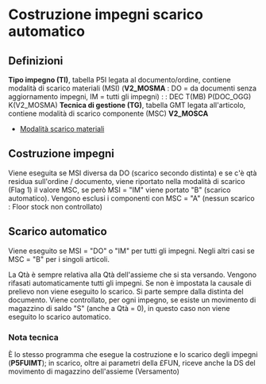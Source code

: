 # Costruzione impegni scarico automatico
## Definizioni
**Tipo impegno (TI)**, tabella P5I legata al documento/ordine, contiene modalità di scarico materiali (MSI) (**V2_MOSMA** :  DO = da documenti senza aggiornamento impegni, IM = tutti gli impegni)
 :  : DEC T(MB) P(DOC_OGG) K(V2_MOSMA)
**Tecnica di gestione (TG)**, tabella GMT legata all'articolo, contiene modalità di scarico componente (MSC) **V2_MOSCA**
- [Modalità scarico materiali](Sorgenti/MB/DOC_OGG/V2_MOSCA)

## Costruzione impegni
Viene eseguita se MSI diversa da DO (scarico secondo distinta) e se c'è qtà residua sull'ordine / documento, viene riportato nella modalità di scarico (Flag 1) il valore MSC, se però MSI = "IM" viene portato "B" (scarico automatico).
Vengono esclusi i componenti con MSC = "A" (nessun scarico :  Floor stock non controllato)

## Scarico automatico
Viene eseguito se MSI = "DO" o "IM" per tutti gli impegni. Negli altri casi se MSC = "B" per i singoli articoli.

La Qtà è sempre relativa alla Qtà dell'assieme che si sta versando. Vengono rifasati automaticamente tutti gli impegni.
Se non è impostata la causale di prelievo non viene eseguito lo scarico.
Si parte sempre dalla distinta del documento.
Viene controllato, per ogni impegno, se esiste un movimento di magazzino di saldo "S" (anche a Qtà = 0), in questo caso non viene eseguito lo scarico automatico.

### Nota tecnica
È lo stesso programma che esegue la costruzione e lo scarico degli impegni (**P5FUIMT**); in scarico, oltre ai parametri della £FUN, riceve anche la DS del movimento di magazzino dell'assieme (Versamento)
